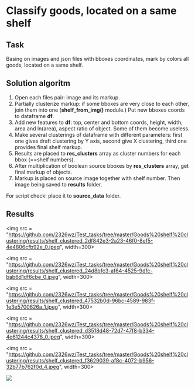 # Classify goods, located on a same shelf

## Task

Basing on images and json files with bboxes coordinates, mark by colors all goods, located on a same shelf.

## Solution algoritm

1. Open each files pair: image and its markup.
2. Partially clusterize markup: if some bboxes are very close to each other, join them into one (**shelf_from_img()** module.) Put new bboxes coords to dataframe **df**.
3. Add new features to **df**: top, center and bottom coords, height, width, area and ln(area), aspect ratio of object. Some of them become useless.
4. Make several clusterings of dataframe with different parameters: first one gives draft clustering by Y axis, second give X clustering, third one provides final shelf markup.
5. Results are placed to **res_clusters** array as cluster numbers for each bbox (==shelf numbers).
6. After multiplication of boolean source bboxes by **res_clusters** array, get final markup of objects.
7. Markup is placed on source image together with shelf number. Then image being saved to **results** folder.

For script check: place it to **source_data** folder.

## Results


<img src = "https://github.com/2326wz/Test_tasks/tree/master/Goods%20shelf%20clustering/results/shelf_clustered_2df842e3-2a23-46f0-8ef5-4e4806cfb92e_0.jpeg", width=300>

<img src = "https://github.com/2326wz/Test_tasks/tree/master/Goods%20shelf%20clustering/results/shelf_clustered_24d8bfc3-af64-4525-9dfc-bab6d1df6cbe_0.jpeg", width=300>

<img src = "https://github.com/2326wz/Test_tasks/tree/master/Goods%20shelf%20clustering/results/shelf_clustered_47532b0d-96bc-4589-983f-1e3e5700626a_1.jpeg", width=300>

<img src = "https://github.com/2326wz/Test_tasks/tree/master/Goods%20shelf%20clustering/results/shelf_clustered_d3518d48-72d7-47f8-b334-4e61244c4378_0.jpeg", width=300>

<img src = "https://github.com/2326wz/Test_tasks/tree/master/Goods%20shelf%20clustering/results/shelf_clustered_f3629039-af8c-4072-b956-32b77b762f0d_4.jpeg", width=300>

![](/results/shelf_clustered_2df842e3-2a23-46f0-8ef5-4e4806cfb92e_0.jpeg)


